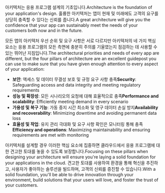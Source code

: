 <span data-ttu-id="f9437-101">아키텍처는 응용 프로그램 설계의 기초입니다.</span><span class="sxs-lookup"><span data-stu-id="f9437-101">Architecture is the foundation of your application's design.</span></span> <span data-ttu-id="f9437-102">훌륭한 아키텍처는 앱이 현재 및 미래에도 고객의 요구를 상당히 충족할 수 있다는 신뢰를 줍니다.</span><span class="sxs-lookup"><span data-stu-id="f9437-102">A great architecture will give you the confidence that your app can sustainably meet the needs of your customers both now and in the future.</span></span>

<span data-ttu-id="f9437-103">모든 앱의 아키텍처 우선 순위 및 요구 사항은 서로 다르지만 아키텍처의 네 가지 핵심 요소는 응용 프로그램의 모든 측면에 충분히 주의를 기울였는지 점검하는 데 사용할 수 있는 뛰어난 지침입니다.</span><span class="sxs-lookup"><span data-stu-id="f9437-103">The architectural priorities and needs of every app are different, but the four pillars of architecture are an excellent guidepost you can use to make sure that you have given enough attention to every aspect of your application:</span></span>

- <span data-ttu-id="f9437-104">**보안**: 액세스 및 데이터 무결성 보호 및 규정 요구 사항 충족</span><span class="sxs-lookup"><span data-stu-id="f9437-104">**Security**: Safeguarding access and data integrity and meeting regulatory requirements</span></span>
- <span data-ttu-id="f9437-105">**성능 및 확장성**: 모든 시나리오의 요청에 대해 효율적으로 충족</span><span class="sxs-lookup"><span data-stu-id="f9437-105">**Performance and scalability**: Efficiently meeting demand in every scenario</span></span>
- <span data-ttu-id="f9437-106">**가용성 및 복구 기능**: 가동 중지 시간 최소화 및 영구 데이터 손실 방지</span><span class="sxs-lookup"><span data-stu-id="f9437-106">**Availability and recoverability**: Minimizing downtime and avoiding permanent data loss</span></span>
- <span data-ttu-id="f9437-107">**효율성 및 작업**: 유지 관리 극대화 및 요구 사항 확인은 모니터링 통해 충족</span><span class="sxs-lookup"><span data-stu-id="f9437-107">**Efficiency and operations**: Maximizing maintainability and ensuring requirements are met with monitoring</span></span>

<span data-ttu-id="f9437-108">아키텍처를 설계할 경우 이러한 핵심 요소에 집중하면 클라우드에서 응용 프로그램에 대한 견고한 토대를 놓을 수 있도록 보장합니다.</span><span class="sxs-lookup"><span data-stu-id="f9437-108">Focusing on these pillars when designing your architecture will ensure you're laying a solid foundation for your applications in the cloud.</span></span> <span data-ttu-id="f9437-109">견고한 토대를 사용하여 환경을 통해 혁신을 추진하고, 사용자가 좋아하는 솔루션을 빌드하며, 고객의 신뢰를 증진할 수 있습니다.</span><span class="sxs-lookup"><span data-stu-id="f9437-109">With a solid foundation, you'll be able to drive innovation through your environment, build solutions that your users will love, and foster the trust of your customers.</span></span>